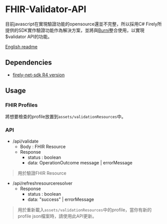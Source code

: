 # FHIR-Validator-API
目前javascript在實現驗證功能的opensource還並不完整，所以採用C# Firely所提供的SDK實作驗證功能作為解決方案，並將與[Burni](https://github.com/Chinlinlee/Burni)整合使用，以實現$validator API的功能。

[English readme](Readme.md)

## Dependencies
- [firely-net-sdk R4 version](https://github.com/FirelyTeam/firely-net-sdk)


## Usage
### FHIR Profiles
將想要檢查的profile放置到`assets/validationResources`中。

### API
- /api/validate
    - Body : FHIR Resource
    - Response
        - status : boolean
        - data: OperationOutcome message | errorMessage
> 用於驗證FHIR Resource 

- /api/refreshresourceresolver
    - Response
        - status : boolean
        - data: "success" | errorMessage
> 用於重新載入`assets/validationResources`中的profile，當你有新的profile json檔案時，請使用此API更新。